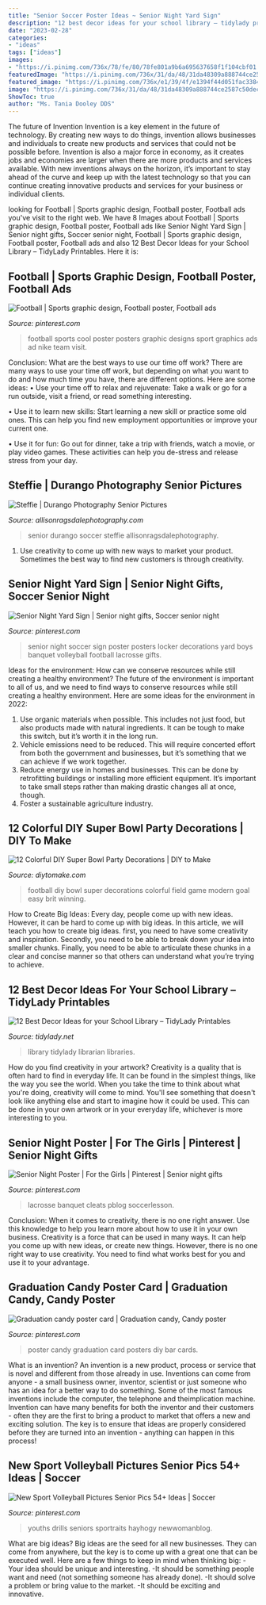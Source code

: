 ```yaml
---
title: "Senior Soccer Poster Ideas ~ Senior Night Yard Sign"
description: "12 best decor ideas for your school library – tidylady printables"
date: "2023-02-28"
categories:
- "ideas"
tags: ["ideas"]
images:
- "https://i.pinimg.com/736x/78/fe/80/78fe801a9b6a695637658f1f104cbf01.jpg"
featuredImage: "https://i.pinimg.com/736x/31/da/48/31da48309a888744ce2587c50decc12f--senior-night-soccer-senior-night-posters.jpg"
featured_image: "https://i.pinimg.com/736x/e1/39/4f/e1394f44d051fac338404db312800127.jpg"
image: "https://i.pinimg.com/736x/31/da/48/31da48309a888744ce2587c50decc12f--senior-night-soccer-senior-night-posters.jpg"
ShowToc: true
author: "Ms. Tania Dooley DDS"
---
```



The future of Invention
Invention is a key element in the future of technology. By creating new ways to do things, invention allows businesses and individuals to create new products and services that could not be possible before. Invention is also a major force in economy, as it creates jobs and economies are larger when there are more products and services available. With new inventions always on the horizon, it’s important to stay ahead of the curve and keep up with the latest technology so that you can continue creating innovative products and services for your business or individual clients.

	

		
looking for Football | Sports graphic design, Football poster, Football ads you've visit to the right web. We have 8 Images about Football | Sports graphic design, Football poster, Football ads like Senior Night Yard Sign | Senior night gifts, Soccer senior night, Football | Sports graphic design, Football poster, Football ads and also 12 Best Decor Ideas for your School Library – TidyLady Printables. Here it is:
		
    
## Football | Sports Graphic Design, Football Poster, Football Ads

<img loading=lazy src="https://i.pinimg.com/736x/8e/e6/36/8ee636e91e195ac9fed364e70ed3e771--football-posters-sports-posters.jpg" onerror="this.onerror=null;this.src='https://tse4.mm.bing.net/th?id=OIP.Ge8rSdP0RAY44arVFji6mwHaKZ&amp;pid=15.1';" alt="Football | Sports graphic design, Football poster, Football ads">

_Source: pinterest.com_

>football sports cool poster posters graphic designs sport graphics ads ad nike team visit. 

	

Conclusion: What are the best ways to use our time off work?
There are many ways to use your time off work, but depending on what you want to do and how much time you have, there are different options. Here are some ideas: 
• Use your time off to relax and rejuvenate: Take a walk or go for a run outside, visit a friend, or read something interesting. 

• Use it to learn new skills: Start learning a new skill or practice some old ones. This can help you find new employment opportunities or improve your current one. 

• Use it for fun: Go out for dinner, take a trip with friends, watch a movie, or play video games. These activities can help you de-stress and release stress from your day.

    
## Steffie | Durango Photography Senior Pictures

<img loading=lazy src="http://allisonragsdalephotography.com/wp-content/uploads/2013/05/allisonragsdalephotography-11.jpg" onerror="this.onerror=null;this.src='https://tse4.mm.bing.net/th?id=OIP.ZEzp4iK0rZP84jD_ZeQsTAHaLI&amp;pid=15.1';" alt="Steffie | Durango Photography Senior Pictures">

_Source: allisonragsdalephotography.com_

>senior durango soccer steffie allisonragsdalephotography. 

	

1. Use creativity to come up with new ways to market your product. Sometimes the best way to find new customers is through creativity.

    
## Senior Night Yard Sign | Senior Night Gifts, Soccer Senior Night

<img loading=lazy src="https://i.pinimg.com/736x/31/da/48/31da48309a888744ce2587c50decc12f--senior-night-soccer-senior-night-posters.jpg" onerror="this.onerror=null;this.src='https://tse4.mm.bing.net/th?id=OIP.TSYXN4gF3XGEkN2HpW40OgHaJ3&amp;pid=15.1';" alt="Senior Night Yard Sign | Senior night gifts, Soccer senior night">

_Source: pinterest.com_

>senior night soccer sign poster posters locker decorations yard boys banquet volleyball football lacrosse gifts. 

	

Ideas for the environment: How can we conserve resources while still creating a healthy environment?
The future of the environment is important to all of us, and we need to find ways to conserve resources while still creating a healthy environment. Here are some ideas for the environment in 2022: 
1. Use organic materials when possible. This includes not just food, but also products made with natural ingredients. It can be tough to make this switch, but it’s worth it in the long run. 
2. Vehicle emissions need to be reduced. This will require concerted effort from both the government and businesses, but it’s something that we can achieve if we work together. 
3. Reduce energy use in homes and businesses. This can be done by retrofitting buildings or installing more efficient equipment. It’s important to take small steps rather than making drastic changes all at once, though. 
4. Foster a sustainable agriculture industry.

    
## 12 Colorful DIY Super Bowl Party Decorations | DIY To Make

<img loading=lazy src="http://www.diytomake.com/wp-content/uploads/2016/01/DIY-football-field-goal-posts-bleachers.jpg" onerror="this.onerror=null;this.src='https://tse4.mm.bing.net/th?id=OIP.5JwKjwuO9tOB3E4G8Uz02wHaKh&amp;pid=15.1';" alt="12 Colorful DIY Super Bowl Party Decorations | DIY to Make">

_Source: diytomake.com_

>football diy bowl super decorations colorful field game modern goal easy brit winning. 

	

How to Create Big Ideas:
Every day, people come up with new ideas. However, it can be hard to come up with big ideas. In this article, we will teach you how to create big ideas. first, you need to have some creativity and inspiration. Secondly, you need to be able to break down your idea into smaller chunks. Finally, you need to be able to articulate these chunks in a clear and concise manner so that others can understand what you’re trying to achieve.

    
## 12 Best Decor Ideas For Your School Library – TidyLady Printables

<img loading=lazy src="http://cdn.shopify.com/s/files/1/0010/9599/1332/articles/b16_1200x1200.jpg?v=1591972182" onerror="this.onerror=null;this.src='https://tse1.mm.bing.net/th?id=OIP.kY_Xr-pbPkkUaa9VVGeuyAHaLH&amp;pid=15.1';" alt="12 Best Decor Ideas for your School Library – TidyLady Printables">

_Source: tidylady.net_

>library tidylady librarian libraries. 

	

How do you find creativity in your artwork?
Creativity is a quality that is often hard to find in everyday life. It can be found in the simplest things, like the way you see the world. When you take the time to think about what you're doing, creativity will come to mind. You'll see something that doesn't look like anything else and start to imagine how it could be used. This can be done in your own artwork or in your everyday life, whichever is more interesting to you.

    
## Senior Night Poster | For The Girls | Pinterest | Senior Night Gifts

<img loading=lazy src="https://i.pinimg.com/736x/28/5c/28/285c2841f0093d3211321b742ec1cc6a--senior-poster-ideas-sports-soccer-senior-night-posters.jpg?b=t" onerror="this.onerror=null;this.src='https://tse4.mm.bing.net/th?id=OIP.nZpZL4CQukNMwPxLg_ZMUQAAAA&amp;pid=15.1';" alt="Senior Night Poster | For the Girls | Pinterest | Senior night gifts">

_Source: pinterest.com_

>lacrosse banquet cleats pblog soccerlesson. 

	

Conclusion: When it comes to creativity, there is no one right answer. Use this knowledge to help you learn more about how to use it in your own business.
Creativity is a force that can be used in many ways. It can help you come up with new ideas, or create new things. However, there is no one right way to use creativity. You need to find what works best for you and use it to your advantage.

    
## Graduation Candy Poster Card | Graduation Candy, Candy Poster

<img loading=lazy src="https://i.pinimg.com/736x/e1/39/4f/e1394f44d051fac338404db312800127.jpg" onerror="this.onerror=null;this.src='https://tse4.mm.bing.net/th?id=OIP.6VAsl_D-bU7GdyQ-ZlmWqgHaJ3&amp;pid=15.1';" alt="Graduation candy poster card | Graduation candy, Candy poster">

_Source: pinterest.com_

>poster candy graduation card posters diy bar cards. 

	

What is an invention?
An invention is a new product, process or service that is novel and different from those already in use. Inventions can come from anyone - a small business owner, inventor, scientist or just someone who has an idea for a better way to do something. Some of the most famous inventions include the computer, the telephone and theimplication machine. 
Invention can have many benefits for both the inventor and their customers - often they are the first to bring a product to market that offers a new and exciting solution. The key is to ensure that ideas are properly considered before they are turned into an invention - anything can happen in this process!

    
## New Sport Volleyball Pictures Senior Pics 54+ Ideas | Soccer

<img loading=lazy src="https://i.pinimg.com/736x/78/fe/80/78fe801a9b6a695637658f1f104cbf01.jpg" onerror="this.onerror=null;this.src='https://tse3.mm.bing.net/th?id=OIP.1MhBlxHBWBh4Jqu7GVjAHwAAAA&amp;pid=15.1';" alt="New Sport Volleyball Pictures Senior Pics 54+ Ideas | Soccer">

_Source: pinterest.com_

>youths drills seniors sportraits hayhogy newwomanblog. 

	

What are big ideas?
Big ideas are the seed for all new businesses. They can come from anywhere, but the key is to come up with a great one that can be executed well. Here are a few things to keep in mind when thinking big: 
-Your idea should be unique and interesting. 
-It should be something people want and need (not something someone has already done). 
-It should solve a problem or bring value to the market. 
-It should be exciting and innovative.

